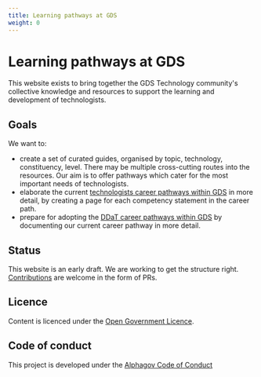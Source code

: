 ```yaml
---
title: Learning pathways at GDS
weight: 0
---
```


# Learning pathways at GDS

This website exists to bring together the GDS Technology community's collective knowledge and resources to support the learning and development of technologists.

## Goals

We want to:

- create a set of curated guides, organised by topic, technology, constituency, level. There may be multiple cross-cutting routes into the resources. Our aim is to offer pathways which cater for the most important needs of technologists.
- elaborate the current [technologists career pathways within GDS](https://docs.google.com/document/d/1_svjdchS8LIyKDF6-FAfVPSuvJmoIRgTQukuxl0XRfM/edit) in more detail, by creating a page for each competency statement in the career path.
- prepare for adopting the [DDaT career pathways within GDS](https://www.gov.uk/government/collections/digital-data-and-technology-job-roles-in-government#technical:-software-developer-) by documenting our current career pathway in more detail.

## Status

This website is an early draft.  We are working to get the structure right. [Contributions](contributing) are welcome in the form of PRs.

## Licence

Content is licenced under the [Open Government Licence](http://www.nationalarchives.gov.uk/doc/open-government-licence/version/3/).

## Code of conduct

This project is developed under the [Alphagov Code of Conduct](https://github.com/alphagov/code-of-conduct)
